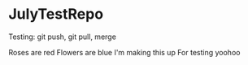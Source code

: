 # JulyTestRepo
Testing: git push, git pull, merge

Roses are red
Flowers are blue
I'm making this up
For testing yoohoo
